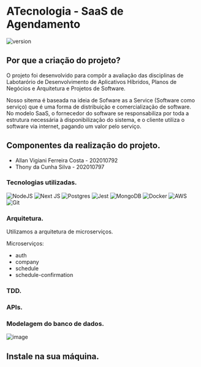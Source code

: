 # ATecnologia - SaaS de Agendamento

![version](https://img.shields.io/badge/version-0.1-blue)

## Por que a criação do projeto?

O projeto foi desenvolvido para compôr a avaliação das disciplinas de Labotarório de Desenvolvimento de Aplicativos Híbridos, Planos de Negócios e Arquitetura e Projetos de Software.

Nosso sitema é baseada na ideia de Sofware as a Service (Software como serviço) que é uma forma de distribuição e comercialização de software. No modelo SaaS, o fornecedor do software se responsabiliza por toda a estrutura necessária à disponibilização do sistema, e o cliente utiliza o software via internet, pagando um valor pelo serviço.

## Componentes da realização do projeto.

- Allan Vigiani Ferreira Costa - 202010792
- Thony da Cunha Silva - 202010797

### Tecnologias utilizadas.

![NodeJS](https://img.shields.io/badge/node.js-6DA55F?style=for-the-badge&logo=node.js&logoColor=white) 
![Next JS](https://img.shields.io/badge/Next-black?style=for-the-badge&logo=next.js&logoColor=white)
![Postgres](https://img.shields.io/badge/postgres-%23316192.svg?style=for-the-badge&logo=postgresql&logoColor=white)
![Jest](https://img.shields.io/badge/-jest-%23C21325?style=for-the-badge&logo=jest&logoColor=white)
![MongoDB](https://img.shields.io/badge/MongoDB-%234ea94b.svg?style=for-the-badge&logo=mongodb&logoColor=white)
![Docker](https://img.shields.io/badge/docker-%230db7ed.svg?style=for-the-badge&logo=docker&logoColor=white)
![AWS](https://img.shields.io/badge/AWS-%23FF9900.svg?style=for-the-badge&logo=amazon-aws&logoColor=white)
![Git](https://img.shields.io/badge/git-%23F05033.svg?style=for-the-badge&logo=git&logoColor=white)

### Arquitetura.

Utilizamos a arquitetura de microserviços.

Microserviços: 
- auth
- company
- schedule
- schedule-confirmation

### TDD.

### APIs.

### Modelagem do banco de dados.
![image](https://github.com/allanvigiani/ATecnologia/assets/64793591/351fb9b8-91c0-4027-93b5-546673992da4)

## Instale na sua máquina.
